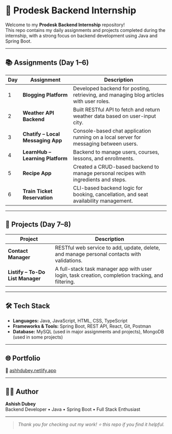 # 🚀 Prodesk Backend Internship

Welcome to my **Prodesk Backend Internship** repository!  
This repo contains my daily assignments and projects completed during the internship, with a strong focus on backend development using Java and Spring Boot.

---

## 📚 Assignments (Day 1–6)

| Day | Assignment                        | Description |
|-----|----------------------------------|-------------|
| 1   | **Blogging Platform**            | Developed backend for posting, retrieving, and managing blog articles with user roles. |
| 2   | **Weather API Backend**          | Built RESTful API to fetch and return weather data based on user-input city. |
| 3   | **Chatify – Local Messaging App**| Console-based chat application running on a local server for messaging between users. |
| 4   | **LearnHub – Learning Platform** | Backend to manage users, courses, lessons, and enrollments. |
| 5   | **Recipe App**                   | Created a CRUD-based backend to manage personal recipes with ingredients and steps. |
| 6   | **Train Ticket Reservation**     | CLI-based backend logic for booking, cancellation, and seat availability management. |

---

## 💼 Projects (Day 7–8)

| Project     | Description |
|-------------|-------------|
| **Contact Manager** | RESTful web service to add, update, delete, and manage personal contacts with validations. |
| **Listify – To-Do List Manager** | A full-stack task manager app with user login, task creation, completion tracking, and filtering. |

---

## 🛠️ Tech Stack

- **Languages:** Java, JavaScript, HTML, CSS, TypeScript  
- **Frameworks & Tools:** Spring Boot, REST API, React, Git, Postman  
- **Database:** MySQL (used in major assignments and projects), MongoDB (used in some projects)

---

## 🌐 Portfolio

🔗 [ashhdubey.netlify.app](https://ashhdubey.netlify.app/)

---

## 👨‍💻 Author

**Ashish Dubey**  
Backend Developer • Java • Spring Boot • Full Stack Enthusiast

---

> _Thank you for checking out my work! ⭐ this repo if you find it helpful._
